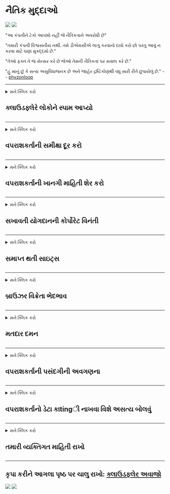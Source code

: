# નૈતિક મુદ્દાઓ

![](https://codeberg.org/crimeflare/cloudflare-tor/media/branch/master/image/itsreallythatbad.jpg)
![](https://codeberg.org/crimeflare/cloudflare-tor/media/branch/master/image/telegram/c81238387627b4bfd3dcd60f56d41626.jpg)

"આ કંપનીને ટેકો આપશો નહીં જે નૈતિકતાને અવરોધી છે"

"તમારી કંપની વિશ્વસનીય નથી. તમે ડીએમસીએ લાગુ કરવાનો દાવો કરો છો પરંતુ આવું ન કરવા માટે ઘણા મુકદ્દમો છે."

"તેઓ ફક્ત તે જ સેન્સર કરે છે જેઓ તેમની નૈતિકતા પર સવાલ કરે છે."

"હું માનું છું કે સત્ય અસુવિધાજનક છે અને જાહેર દ્રષ્ટિકોણથી વધુ સારી રીતે છુપાયેલું છે."  -- [phyzonloop](https://twitter.com/phyzonloop)


---


<details>
<summary>મને ક્લિક કરો

## ક્લાઉડફ્લેરે લોકોને સ્પામ આપ્યો
</summary>


ક્લાઉડફ્લેર નોન-ક્લાઉડફ્લેર વપરાશકર્તાઓને સ્પામ ઇમેઇલ્સ મોકલી રહ્યું છે.

- ફક્ત પસંદ કરેલા સબ્સ્ક્રાઇબર્સને જ ઇમેઇલ્સ મોકલો
- જ્યારે વપરાશકર્તા "રોકો" કહે છે, ત્યારે ઇમેઇલ મોકલવાનું બંધ કરો

તે સરળ છે. પરંતુ ક્લાઉડફ્લેરે ધ્યાન આપતા નથી.
ક્લાઉડફ્લેરે કહ્યું કે તેમની સેવાનો ઉપયોગ કરવાથી તમામ સ્પામર્સ અથવા હુમલાખોરો અટકી શકે છે.
ક્લાઉડફ્લેરેને સક્રિય કર્યા વગર આપણે કેવી રીતે ક્લાઉડફ્લેર રોકી શકીએ?


| 🖼 | 🖼 |
| --- | --- |
| ![](https://codeberg.org/crimeflare/cloudflare-tor/media/branch/master/image/cfspam01.jpg) | ![](https://codeberg.org/crimeflare/cloudflare-tor/media/branch/master/image/cfspam03.jpg) |
| ![](https://codeberg.org/crimeflare/cloudflare-tor/media/branch/master/image/cfspam02.jpg) | ![](https://codeberg.org/crimeflare/cloudflare-tor/media/branch/master/image/cfspambrittany.jpg)<br>![](https://codeberg.org/crimeflare/cloudflare-tor/media/branch/master/image/cfspamtwtr.jpg) |

</details>

---

<details>
<summary>મને ક્લિક કરો

## વપરાશકર્તાની સમીક્ષા દૂર કરો
</summary>


ક્લાઉડફ્લેર સેન્સર નકારાત્મક સમીક્ષાઓ.
જો તમે ટ્વિટર પર ક્લાઉડફ્લેર વિરોધી લખાણ પોસ્ટ કરો છો, તો તમને "ના, તે નથી" સંદેશ સાથે ક્લાઉડફ્લેર કર્મચારીનો જવાબ મેળવવાની તક મળશે.
જો તમે કોઈપણ સમીક્ષા સાઇટ પર નકારાત્મક સમીક્ષા પોસ્ટ કરો છો, તો તેઓ તેને સેન્સર કરવાનો પ્રયાસ કરશે.


| 🖼 | 🖼 |
| --- | --- |
| ![](https://codeberg.org/crimeflare/cloudflare-tor/media/branch/master/image/cfcenrev_01.jpg)<br>![](https://codeberg.org/crimeflare/cloudflare-tor/media/branch/master/image/cfcenrev_02.jpg) | ![](https://codeberg.org/crimeflare/cloudflare-tor/media/branch/master/image/cfcenrev_03.jpg) |

</details>

---

<details>
<summary>મને ક્લિક કરો

## વપરાશકર્તાની ખાનગી માહિતી શેર કરો
</summary>


ક્લાઉડફ્લેરે મોટી પજવણીની સમસ્યા છે.
ક્લાઉડફ્લેરે હોસ્ટ કરેલી સાઇટ્સ વિશે ફરિયાદ કરનારાઓની વ્યક્તિગત માહિતી શેર કરે છે.
તેઓ તમને ક્યારેક તમારો સાચો આઈડી પ્રદાન કરવા કહે છે.
જો તમે પરેશાન, હુમલો કરનાર, સ્વેટ અથવા મારવા માંગતા નથી, તો તમે ક્લાઉડફ્લાયર્ડ વેબસાઇટ્સથી વધુ સારી રીતે દૂર રહેશો.


| 🖼 | 🖼 |
| --- | --- |
| ![](https://codeberg.org/crimeflare/cloudflare-tor/media/branch/master/image/cfdox_what.jpg) | ![](https://codeberg.org/crimeflare/cloudflare-tor/media/branch/master/image/cfdox_swat.jpg) |
| ![](https://codeberg.org/crimeflare/cloudflare-tor/media/branch/master/image/cfdox_kill.jpg) | ![](https://codeberg.org/crimeflare/cloudflare-tor/media/branch/master/image/cfdox_threat.jpg) |
| ![](https://codeberg.org/crimeflare/cloudflare-tor/media/branch/master/image/cfdox_dox.jpg) | ![](https://codeberg.org/crimeflare/cloudflare-tor/media/branch/master/image/cfdox_ex1.jpg)<br>![](https://codeberg.org/crimeflare/cloudflare-tor/media/branch/master/image/cfdox_ex2.jpg) |

</details>

---

<details>
<summary>મને ક્લિક કરો

## સખાવતી યોગદાનની કોર્પોરેટ વિનંતી
</summary>


ક્લાઉડફ્લેર સખાવતી ફાળો માટે પૂછે છે.
તે ખૂબ જ ભયાનક છે કે એક અમેરિકન કોર્પોરેશન નફાકારક સંગઠનોની સાથે સખાવત માંગશે જેની પાસે સારા કારણો છે.
જો તમને લોકોને અવરોધિત કરવું અથવા અન્ય લોકોનો સમય બગાડવો ગમે છે, તો તમે ક્લાઉડફ્લેર કર્મચારીઓ માટે કેટલાક પિઝા મંગાવી શકો છો.


![](https://codeberg.org/crimeflare/cloudflare-tor/media/branch/master/image/cfdonate.jpg)

</details>

---

<details>
<summary>મને ક્લિક કરો

## સમાપ્ત થતી સાઇટ્સ
</summary>


જો તમારી સાઇટ અચાનક નીચે આવી જાય તો તમે શું કરશો?
એવા અહેવાલો છે કે ક્લાઉડફ્લેર કોઈ ચેતવણી વિના, ચુપચાપ વપરાશકર્તાની ગોઠવણીને કા serviceી નાખી રહ્યું છે અથવા સેવા બંધ કરી રહ્યું છે.
અમે તમને વધુ સારી પ્રદાતા શોધવા સૂચવીએ છીએ.

![](https://codeberg.org/crimeflare/cloudflare-tor/media/branch/master/image/cftmnt.jpg)

</details>

---

<details>
<summary>મને ક્લિક કરો

## બ્રાઉઝર વિક્રેતા ભેદભાવ
</summary>


ટોર ઉપર ન Torન-ટોર-બ્રાઉઝરના વપરાશકર્તાઓને પ્રતિકૂળ સારવાર આપતી વખતે ક્લાઉડફ્લેરે ફાયરફોક્સનો ઉપયોગ કરનારાઓને પસંદગીની સારવાર આપે છે.
ટોર વપરાશકર્તાઓ કે જેઓ મફત-મુક્ત જાવાસ્ક્રિપ્ટ ચલાવવાનો યોગ્ય રીતે ઇનકાર કરે છે તે પણ પ્રતિકૂળ સારવાર મેળવે છે.
આ ineક્સેસ અસમાનતા એ નેટવર્ક તટસ્થતા દુરુપયોગ અને શક્તિનો દુરુપયોગ છે.

![](https://codeberg.org/crimeflare/cloudflare-tor/media/branch/master/image/browdifftbcx.gif)

- ડાબું: ટોર બ્રાઉઝર, જમણું: ક્રોમ. સમાન આઇપી સરનામું.

![](https://codeberg.org/crimeflare/cloudflare-tor/media/branch/master/image/browserdiff.jpg)

- ડાબું: ટોર બ્રાઉઝર જાવાસ્ક્રિપ્ટ અક્ષમ કર્યું, કૂકી સક્ષમ
- અધિકાર: ક્રોમ જાવાસ્ક્રિપ્ટ સક્ષમ, કૂકી અક્ષમ

![](https://codeberg.org/crimeflare/cloudflare-tor/media/branch/master/image/cfsiryoublocked.jpg)

- ટોર (ક્લાર્નેટ આઇપી) વિના ક્યુટબ્રોઝર (નાના બ્રાઉઝર)

| ***બ્રાઉઝર*** | ***એક્સેસ ટ્રીટમેન્ટ*** |
| --- | --- |
| Tor Browser (જાવાસ્ક્રિપ્ટ સક્ષમ) | પ્રવેશ પરવાનગી |
| Firefox (જાવાસ્ક્રિપ્ટ સક્ષમ) | degક્સેસ બગડી |
| Chromium (જાવાસ્ક્રિપ્ટ સક્ષમ) | degક્સેસ બગડી |
| Chromium or Firefox (જાવાસ્ક્રિપ્ટ અક્ષમ) | પરવાનગી અસ્વીકાર |
| Chromium or Firefox (કૂકી અક્ષમ) | પરવાનગી અસ્વીકાર |
| QuteBrowser | પરવાનગી અસ્વીકાર |
| lynx | પરવાનગી અસ્વીકાર |
| w3m | પરવાનગી અસ્વીકાર |
| wget | પરવાનગી અસ્વીકાર |


સરળ પડકારને હલ કરવા માટે Audioડિઓ બટનનો ઉપયોગ શા માટે નથી?

હા, ત્યાં એક audioડિઓ બટન છે, પરંતુ તે હંમેશા ટોર પર કામ કરતું નથી.
જ્યારે તમે આ સંદેશ ક્લિક કરશો ત્યારે તમને મળશે:

```
પછીથી ફરી પ્રયાસ કરો
તમારું કમ્પ્યુટર અથવા નેટવર્ક સ્વચાલિત ક્વેરીઝ મોકલી શકે છે.
અમારા વપરાશકર્તાઓને સુરક્ષિત કરવા માટે, અમે હમણાં તમારી વિનંતી પર પ્રક્રિયા કરી શકતા નથી.
વધુ વિગતો માટે અમારા સહાય પૃષ્ઠની મુલાકાત લો
```

</details>

---

<details>
<summary>મને ક્લિક કરો

## મતદાર દમન
</summary>


યુ.એસ. રાજ્યોના મતદારો તેમના નિવાસ સ્થાને રાજ્ય સચિવની વેબસાઇટ દ્વારા આખરે મત આપવા માટે નોંધણી કરાવે છે.
રિપબ્લિકન નિયંત્રિત રાજ્ય સચિવ કચેરીઓ ક્લાઉડફ્લેર દ્વારા રાજ્ય સચિવની વેબસાઇટની નજીકના દ્વારા મતદારોના દમનમાં વ્યસ્ત છે.
ટોર વપરાશકર્તાઓ સાથે ક્લાઉડફ્લેરની પ્રતિકૂળ વર્તન, દેખરેખના કેન્દ્રિત વૈશ્વિક બિંદુ તરીકે તેની એમઆઇટીએમ સ્થિતિ, અને તેની હાનિકારક ભૂમિકા એકંદરે સંભવિત મતદારોને નોંધણી કરવામાં અનિચ્છા બનાવે છે.
ખાસ કરીને ઉદારવાદીઓ ગોપનીયતા સ્વીકારે છે.
મતદાર નોંધણી ફોર્મ્સ મતદારની રાજકીય ઝુકાવ, વ્યક્તિગત શારીરિક સરનામું, સામાજિક સુરક્ષા નંબર અને જન્મ તારીખ વિશે સંવેદનશીલ માહિતી એકત્રિત કરે છે.
મોટાભાગનાં રાજ્યો ફક્ત તે માહિતીને સાર્વજનિક રૂપે ઉપલબ્ધ બનાવે છે, પરંતુ જ્યારે કોઈ મત આપવા માટે નોંધણી કરાવે છે ત્યારે ક્લાઉડફ્લેરે તે બધી માહિતી જુએ છે.

નોંધ લો કે કાગળ નોંધણી ક્લાઉડફ્લેરને અવરોધે નહીં કારણ કે રાજ્ય ડેટા એન્ટ્રી સ્ટાફ કામદારોના સેક્રેટરી સંભવત ડેટા દાખલ કરવા માટે ક્લાઉડફ્લેર વેબસાઇટનો ઉપયોગ કરશે.

| 🖼 | 🖼 |
| --- | --- |
| ![](https://codeberg.org/crimeflare/cloudflare-tor/media/branch/master/image/cfvotm_01.jpg) | ![](https://codeberg.org/crimeflare/cloudflare-tor/media/branch/master/image/cfvotm_02.jpg) |

- મતો ભેગા કરવા અને પગલાં લેવા ચેન્ના.ઓર્જીંગ એક પ્રખ્યાત વેબસાઇટ છે.
“દરેક જગ્યાએ લોકો ઝુંબેશ શરૂ કરી રહ્યા છે, સમર્થકોને એકઠા કરી રહ્યા છે, અને સોલ્યુશન્સ ચલાવવા નિર્ણય લેનારાઓ સાથે કામ કરશે.”
કમનસીબે, ક્લાઉડફ્લેરના આક્રમક ફિલ્ટરને કારણે ઘણા લોકો બદલાવ.org જોઈ શકતા નથી.
તેમને પિટિશન પર હસ્તાક્ષર કરવામાં અવરોધિત કરવામાં આવી રહ્યા છે, આમ તેમને લોકશાહી પ્રક્રિયાથી બાકાત રાખ્યા છે.
અન્ય નોન-ક્લાઉડફ્લેર્ડ પ્લેટફોર્મ જેમ કે ઓપન પિટિશનનો ઉપયોગ સમસ્યાને દૂર કરવામાં મદદ કરે છે.

| 🖼 | 🖼 |
| --- | --- |
| ![](https://codeberg.org/crimeflare/cloudflare-tor/media/branch/master/image/changeorgasn.jpg) | ![](https://codeberg.org/crimeflare/cloudflare-tor/media/branch/master/image/changeorgtor.jpg) |

- ક્લાઉડફ્લેરનો "એથેનિયન પ્રોજેક્ટ" રાજ્ય અને સ્થાનિક ચૂંટણી વેબસાઇટને મફત એન્ટરપ્રાઇઝ-સ્તરનું રક્ષણ પ્રદાન કરે છે.
તેઓએ કહ્યું કે "તેમના ઘટક ચૂંટણીની માહિતી અને મતદાર નોંધણી accessક્સેસ કરી શકે છે" પરંતુ આ ખોટું છે કારણ કે ઘણા લોકો ફક્ત સાઇટને બ્રાઉઝ કરી શકતા નથી.

</details>

---

<details>
<summary>મને ક્લિક કરો

## વપરાશકર્તાની પસંદગીની અવગણના
</summary>


જો તમે કોઈ વસ્તુ નાપસંદ કરો છો, તો તમે અપેક્ષા કરો છો કે તમને તેના વિશે કોઈ ઇમેઇલ પ્રાપ્ત થશે નહીં.
ક્લાઉડફ્લેરે ગ્રાહકની સંમતિ વિના વપરાશકર્તાની પસંદગીને અવગણો અને તૃતીય-પક્ષ કોર્પોરેશનો સાથે ડેટા શેર કરો.
જો તમે તેમની મફત યોજનાનો ઉપયોગ કરી રહ્યાં છો, તો તેઓ તમને માસિક સબ્સ્ક્રિપ્શન ખરીદવાનું પૂછતાં ઇમેઇલ મોકલે છે.

![](https://codeberg.org/crimeflare/cloudflare-tor/media/branch/master/image/cfviopl_tp.jpg)

</details>

---

<details>
<summary>મને ક્લિક કરો

## વપરાશકર્તાનો ડેટા કાtingી નાખવા વિશે અસત્ય બોલવું
</summary>


આ પૂર્વ-ક્લાઉડફ્લેર ગ્રાહકના બ્લોગ મુજબ, ક્લાઉડફ્લેર એકાઉન્ટ્સ કાtingી નાખવા વિશે ખોટું બોલે છે.
આજકાલ, ઘણી કંપનીઓ તમારા એકાઉન્ટને બંધ કર્યા પછી અથવા દૂર કર્યા પછી તમારો ડેટા રાખે છે.
મોટાભાગની સારી કંપનીઓ તેમની ગોપનીયતા નીતિમાં તેના વિશે ઉલ્લેખ કરે છે.
ક્લાઉડફ્લેર? ના.

```
2019-08-05 ક્લાઉડફ્લેરે મને પુષ્ટિ મોકલી કે તેઓ મારું એકાઉન્ટ કા removedી નાખશે.
2019-10-02 મને ક્લાઉડફ્લેરેથી એક ઇમેઇલ મળ્યો "કારણ કે હું ગ્રાહક છું"
```

ક્લાઉડફ્લેયરને "દૂર કરો" શબ્દ વિશે ખબર નહોતી.
જો તે ખરેખર દૂર કરવામાં આવે છે, તો આ ભૂતપૂર્વ ગ્રાહકને ઇમેઇલ કેમ મળ્યો?
તેમણે એમ પણ જણાવ્યું હતું કે ક્લાઉડફ્લેરની ગોપનીયતા નીતિમાં તેનો ઉલ્લેખ નથી.

```
તેમની નવી ગોપનીયતા નીતિ એક વર્ષ સુધી ડેટા જાળવવાનો કોઈ ઉલ્લેખ કરતી નથી.
```

![](https://codeberg.org/crimeflare/cloudflare-tor/media/branch/master/image/cfviopl_notdel.jpg)

જો ક્લાઉડફ્લેરે તેમની ગોપનીયતા નીતિ LIE છે તો તમે કેવી રીતે વિશ્વાસ કરી શકો છો?

</details>

---

<details>
<summary>મને ક્લિક કરો

## તમારી વ્યક્તિગત માહિતી રાખો
</summary>


ક્લાઉડફ્લેર એકાઉન્ટ કાtingી નાખવું એ સખત સ્તર છે.

```
"એકાઉન્ટ" કેટેગરીનો ઉપયોગ કરીને સપોર્ટ ટિકિટ સબમિટ કરો,
અને સંદેશ બોડીમાં એકાઉન્ટ ડિલીટ કરવાની વિનંતી કરો.
કા deleી નાખવાની વિનંતી કરતાં પહેલાં તમારી પાસે તમારા એકાઉન્ટ સાથે કોઈ ડોમેન્સ અથવા ક્રેડિટ કાર્ડ્સ જોડાયેલા હોવા જોઈએ નહીં.
```

તમને આ પુષ્ટિ ઇમેઇલ પ્રાપ્ત થશે.

![](https://codeberg.org/crimeflare/cloudflare-tor/media/branch/master/image/cf_deleteandkeep.jpg)

"અમે તમારી કા deleી નાખવાની વિનંતી પર પ્રક્રિયા કરવાનું શરૂ કર્યું છે" પરંતુ "અમે તમારી વ્યક્તિગત માહિતી સંગ્રહિત કરીશું".

તમે આ "વિશ્વાસ" કરી શકો છો?

</details>

---

## કૃપા કરીને આગલા પૃષ્ઠ પર ચાલુ રાખો:   [ક્લાઉડફ્લેર અવાજો](../PEOPLE.md)

![](https://codeberg.org/crimeflare/cloudflare-tor/media/branch/master/image/freemoldybread.jpg)
![](https://codeberg.org/crimeflare/cloudflare-tor/media/branch/master/image/cfisnotanoption.jpg)
